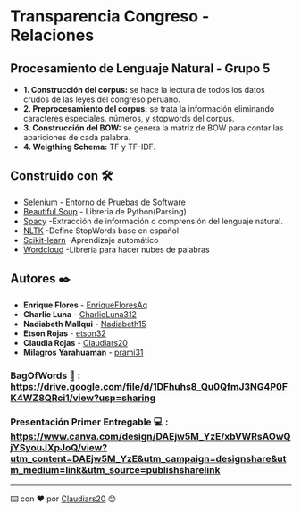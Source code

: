 # Transparencia Congreso - Relaciones
## Procesamiento de Lenguaje Natural - Grupo 5
* **1. Construcción del corpus:** se hace la lectura de todos los datos crudos de las leyes del congreso peruano.
* **2. Preprocesamiento del corpus:** se trata la información eliminando caracteres especiales, números, y stopwords del corpus.
* **3. Construcción del BOW:** se genera la matriz de BOW para contar las apariciones de cada palabra.
* **4. Weigthing Schema:** TF y TF-IDF.

## Construido con 🛠️
* [Selenium](https://selenium-python.readthedocs.io/index.html) - Entorno de Pruebas de Software
* [Beautiful Soup](https://www.crummy.com/software/BeautifulSoup/bs4/doc/) - Libreria de Python(Parsing)
* [Spacy](https://spacy.io/) -Extracción de información o comprensión del lenguaje natural. 
* [NLTK](https://www.nltk.org/) -Define StopWords base en español
* [Scikit-learn](https://scikit-learn.org/stable/) -Aprendizaje automático
* [Wordcloud](https://pypi.org/project/wordcloud/) -Libreria para hacer nubes de palabras

## Autores ✒️
* **Enrique Flores** - [EnriqueFloresAq](https://github.com/EnriqueFloresAq)
* **Charlie Luna** - [CharlieLuna312](https://github.com/CharlieLuna312)
* **Nadiabeth Mallqui** - [Nadiabeth15](https://github.com/Nadiabeth15)
* **Etson Rojas** - [etson32](https://github.com/etson32)
* **Claudia Rojas** - [Claudiars20](https://github.com/Claudiars20)
* **Milagros Yarahuaman** - [prami31](https://github.com/prami31)

### BagOfWords 👜 : https://drive.google.com/file/d/1DFhuhs8_Qu0QfmJ3NG4P0FK4WZ8QRci1/view?usp=sharing
### Presentación Primer Entregable 💻 : https://www.canva.com/design/DAEjw5M_YzE/xbVWRsAOwQjYSyouJXpJoQ/view?utm_content=DAEjw5M_YzE&utm_campaign=designshare&utm_medium=link&utm_source=publishsharelink
---
⌨️ con ❤️ por [Claudiars20](https://github.com/Claudiars20) 😊

